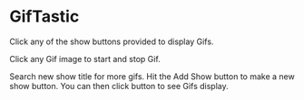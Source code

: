 # GifTastic

Click any of the show buttons provided to display Gifs. 

Click any Gif image to start and stop Gif.

Search new show title for more gifs. Hit the Add Show button to make a new show button. You can then click button to see Gifs display.